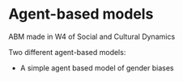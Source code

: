 # Agent-based models
ABM made in W4 of Social and Cultural Dynamics

Two different agent-based models:
- A simple agent based model of gender biases
